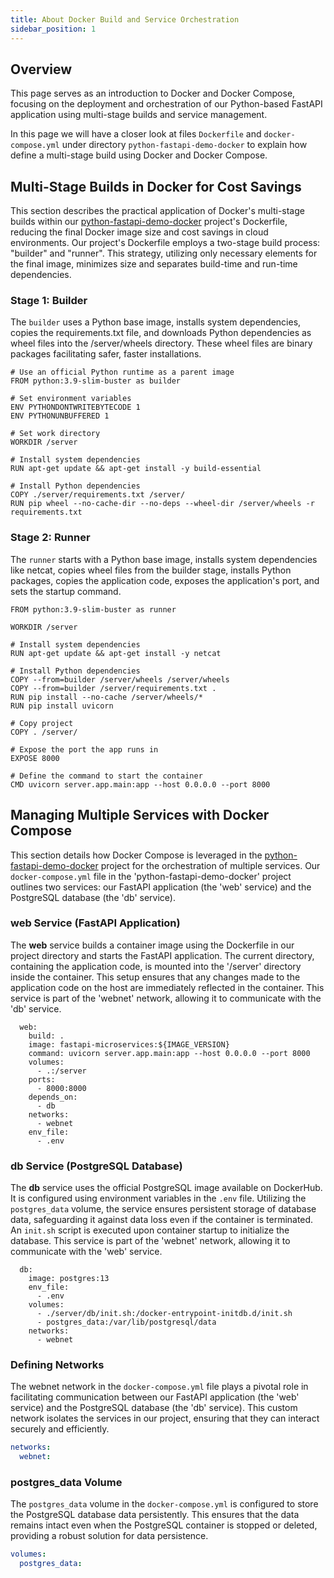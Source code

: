 ```yaml
---
title: About Docker Build and Service Orchestration
sidebar_position: 1
---
```


## Overview
This page serves as an introduction to Docker and Docker Compose, focusing on the deployment and orchestration of our Python-based FastAPI application using multi-stage builds and service management.

In this page we will have a closer look at files `Dockerfile` and `docker-compose.yml` under directory `python-fastapi-demo-docker` to explain how define a multi-stage build using Docker and Docker Compose.

## Multi-Stage Builds in Docker for Cost Savings
This section describes the practical application of Docker's multi-stage builds within our [python-fastapi-demo-docker](https://github.com/aws-samples/python-fastapi-demo-docker) project's Dockerfile, reducing the final Docker image size and cost savings in cloud environments. Our project's Dockerfile employs a two-stage build process: "builder" and "runner". This strategy, utilizing only necessary elements for the final image, minimizes size and separates build-time and run-time dependencies.

### Stage 1: Builder
The `builder` uses a Python base image, installs system dependencies, copies the requirements.txt file, and downloads Python dependencies as wheel files into the /server/wheels directory. These wheel files are binary packages facilitating safer, faster installations.

```
# Use an official Python runtime as a parent image
FROM python:3.9-slim-buster as builder

# Set environment variables
ENV PYTHONDONTWRITEBYTECODE 1
ENV PYTHONUNBUFFERED 1

# Set work directory
WORKDIR /server

# Install system dependencies
RUN apt-get update && apt-get install -y build-essential

# Install Python dependencies
COPY ./server/requirements.txt /server/
RUN pip wheel --no-cache-dir --no-deps --wheel-dir /server/wheels -r requirements.txt
```

### Stage 2: Runner
The `runner` starts with a Python base image, installs system dependencies like netcat, copies wheel files from the builder stage, installs Python packages, copies the application code, exposes the application's port, and sets the startup command.

```
FROM python:3.9-slim-buster as runner

WORKDIR /server

# Install system dependencies
RUN apt-get update && apt-get install -y netcat

# Install Python dependencies
COPY --from=builder /server/wheels /server/wheels
COPY --from=builder /server/requirements.txt .
RUN pip install --no-cache /server/wheels/*
RUN pip install uvicorn

# Copy project
COPY . /server/

# Expose the port the app runs in
EXPOSE 8000

# Define the command to start the container
CMD uvicorn server.app.main:app --host 0.0.0.0 --port 8000
```

## Managing Multiple Services with Docker Compose
This section details how Docker Compose is leveraged in the [python-fastapi-demo-docker](https://github.com/aws-samples/python-fastapi-demo-docker) project for the orchestration of multiple services. Our `docker-compose.yml` file in the 'python-fastapi-demo-docker' project outlines two services: our FastAPI application (the 'web' service) and the PostgreSQL database (the 'db' service). 

### web Service (FastAPI Application)
The **web** service builds a container image using the Dockerfile in our project directory and starts the FastAPI application. The current directory, containing the application code, is mounted into the '/server' directory inside the container. This setup ensures that any changes made to the application code on the host are immediately reflected in the container. This service is part of the 'webnet' network, allowing it to communicate with the 'db' service. 

```
  web:
    build: .
    image: fastapi-microservices:${IMAGE_VERSION}
    command: uvicorn server.app.main:app --host 0.0.0.0 --port 8000
    volumes:
      - .:/server
    ports:
      - 8000:8000
    depends_on:
      - db
    networks:
      - webnet
    env_file:
      - .env
```

### db Service (PostgreSQL Database)
The **db** service uses the official PostgreSQL image available on DockerHub. It is configured using environment variables in the `.env` file. Utilizing the `postgres_data` volume, the service ensures persistent storage of database data, safeguarding it against data loss even if the container is terminated. An `init.sh` script is executed upon container startup to initialize the database. This service is part of the 'webnet' network, allowing it to communicate with the 'web' service. 

```
  db:
    image: postgres:13
    env_file:
      - .env
    volumes:
      - ./server/db/init.sh:/docker-entrypoint-initdb.d/init.sh
      - postgres_data:/var/lib/postgresql/data
    networks:
      - webnet
```

### Defining Networks
The webnet network in the `docker-compose.yml` file plays a pivotal role in facilitating communication between our FastAPI application (the 'web' service) and the PostgreSQL database (the 'db' service). This custom network isolates the services in our project, ensuring that they can interact securely and efficiently.

```yaml
networks:
  webnet:
```

### postgres_data Volume
The `postgres_data` volume in the `docker-compose.yml` is configured to store the PostgreSQL database data persistently. This ensures that the data remains intact even when the PostgreSQL container is stopped or deleted, providing a robust solution for data persistence.

```yaml
volumes:
  postgres_data: 
```